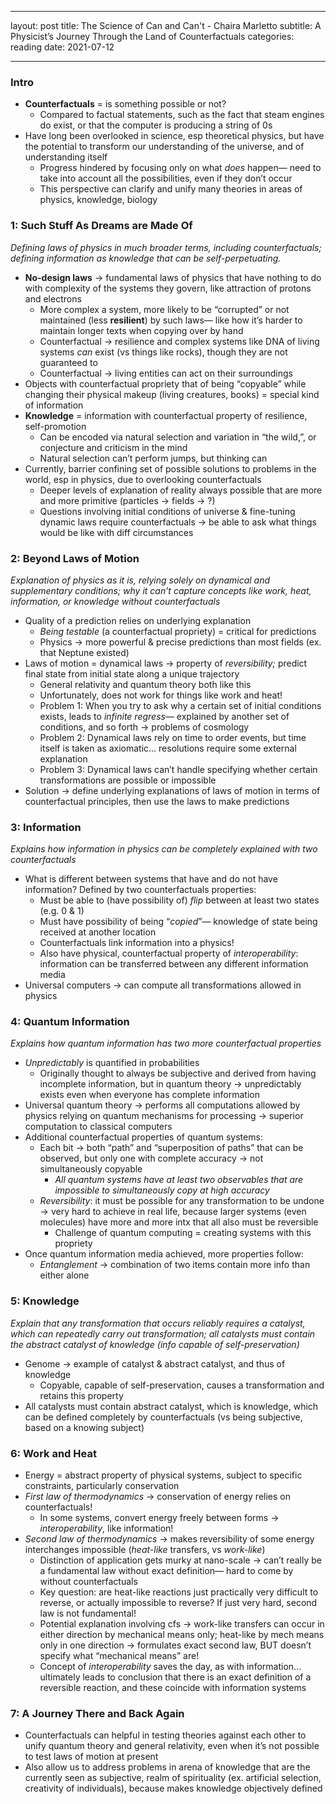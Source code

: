 
---
layout: post
title: The Science of Can and Can't - Chaira Marletto
subtitle: A Physicist’s Journey Through the Land of Counterfactuals
categories: reading
date: 2021-07-12

---


### Intro

- **Counterfactuals** = is something possible or not?
    - Compared to factual statements, such as the fact that steam engines do exist, or that the computer is producing a string of 0s
- Have long been overlooked in science, esp theoretical physics, but have the potential to transform our understanding of the universe, and of understanding itself
    - Progress hindered by focusing only on what *does* happen— need to take into account all the possibilities, even if they don’t occur
    - This perspective can clarify and unify many theories in areas of physics, knowledge, biology

### 1: Such Stuff As Dreams are Made Of

*Defining laws of physics in much broader terms, including counterfactuals; defining information as knowledge that can be self-perpetuating.*  

- **No-design laws** → fundamental laws of physics that have nothing to do with complexity of the systems they govern, like attraction of protons and electrons
    - More complex a system, more likely to be “corrupted” or not maintained (less **resilient**) by such laws— like how it’s harder to maintain longer texts when copying over by hand
    - Counterfactual → resilience and complex systems like DNA of living systems *can* exist (vs things like rocks), though they are not guaranteed to
    - Counterfactual → living entities can act on their surroundings
- Objects with counterfactual propriety that of being “copyable” while changing their physical makeup (living creatures, books) = special kind of information
- **Knowledge** = information with counterfactual property of resilience, self-promotion
    - Can be encoded via natural selection and variation in “the wild,”, or conjecture and criticism in the mind
    - Natural selection can’t perform jumps, but thinking can
- Currently, barrier confining set of possible solutions to problems in the world, esp in physics, due to overlooking counterfactuals
    - Deeper levels of explanation of reality always possible that are more and more primitive (particles → fields → ?)
    - Questions involving initial conditions of universe & fine-tuning dynamic laws require counterfactuals → be able to ask what things would be like with diff circumstances

### 2: Beyond Laws of Motion

*Explanation of physics as it is, relying solely on dynamical and supplementary conditions; why it can’t capture concepts like work, heat, information, or knowledge without counterfactuals*

- Quality of a prediction relies on underlying explanation
    - *Being testable* (a counterfactual propriety) = critical for predictions
    - Physics → more powerful & precise predictions than most fields (ex. that Neptune existed)
- Laws of motion = dynamical laws → property of *reversibility;* predict final state from initial state along a unique trajectory
    - General relativity and quantum theory both like this
    - Unfortunately, does not work for things like work and heat!
    - Problem 1: When you try to ask why a certain set of initial conditions exists, leads to *infinite regress*— explained by another set of conditions, and so forth → problems of cosmology
    - Problem 2: Dynamical laws rely on time to order events, but time itself is taken as axiomatic… resolutions require some external explanation
    - Problem 3: Dynamical laws can’t handle specifying whether certain transformations are possible or impossible
- Solution → define underlying explanations of laws of motion in terms of counterfactual principles, then use the laws to make predictions

### 3: Information

*Explains how information in physics can be completely explained with two counterfactuals* 

- What is different between systems that have and do not have information? Defined by two counterfactuals properties:
    - Must be able to (have possibility of) *flip* between at least two states (e.g. 0 & 1)
    - Must have possibility of being “*copied*”— knowledge of state being received at another location
    - Counterfactuals link information into a physics!
    - Also have physical, counterfactual property of *interoperability*: information can be transferred between any different information media
- Universal computers → can compute all transformations allowed in physics

### 4: Quantum Information

*Explains how quantum information has two more counterfactual properties*

- *Unpredictably* is quantified in probabilities
    - Originally thought to always be subjective and derived from having incomplete information, but in quantum theory → unpredictably exists even when everyone has complete information
- Universal quantum theory → performs all computations allowed by physics relying on quantum mechanisms for processing  → superior computation to classical computers
- Additional counterfactual properties of quantum systems:
    - Each bit → both “path” and “superposition of paths” that can be observed, but only one with complete accuracy → not simultaneously copyable
        - *All quantum systems have at least two observables that are impossible to simultaneously copy at high accuracy*
    - *Reversibility*: it must be possible for any transformation to be undone → very hard to achieve in real life, because larger systems (even molecules) have more and more intx that all also must be reversible
        - Challenge of quantum computing = creating systems with this propriety
- Once quantum information media achieved, more properties follow:
    - *Entanglement* → combination of two items contain more info than either alone

### 5: Knowledge

*Explain that any transformation that occurs reliably requires a catalyst, which can repeatedly carry out transformation; all catalysts must contain the abstract catalyst of knowledge (info capable of self-preservation)*

- Genome → example of catalyst & abstract catalyst, and thus of knowledge
    - Copyable, capable of self-preservation, causes a transformation and retains this property
- All catalysts must contain abstract catalyst, which is knowledge, which can be defined completely by counterfactuals (vs being subjective, based on a knowing subject)

### 6: Work and Heat

- Energy = abstract property of physical systems, subject to specific constraints, particularly conservation
- *First law of thermodynamics* → conservation of energy relies on counterfactuals!
    - In some systems, convert energy freely between forms → *interoperability*, like information!
- *Second law of thermodynamics* → makes reversibility of some energy interchanges impossible (*heat-like* transfers, vs *work-like*)
    - Distinction of application gets murky at nano-scale → can’t really be a fundamental law without exact definition— hard to come by without counterfactuals
    - Key question: are heat-like reactions just practically very difficult to reverse, or actually impossible to reverse? If just very hard, second law is not fundamental!
    - Potential explanation involving cfs → work-like transfers can occur in either direction by mechanical means only; heat-like by mech means only in one direction → formulates exact second law, BUT doesn’t specify what “mechanical means” are!
    - Concept of *interoperability* saves the day, as with information... ultimately leads to conclusion that there is an exact definition of a reversible reaction, and these coincide with information systems

### 7: A Journey There and Back Again

- Counterfactuals can helpful in testing theories against each other to unify quantum theory and general relativity, even when it’s not possible to test laws of motion at present
- Also allow us to address problems in arena of knowledge that are the currently seen as subjective, realm of spirituality (ex. artificial selection, creativity of individuals), because makes knowledge objectively defined
